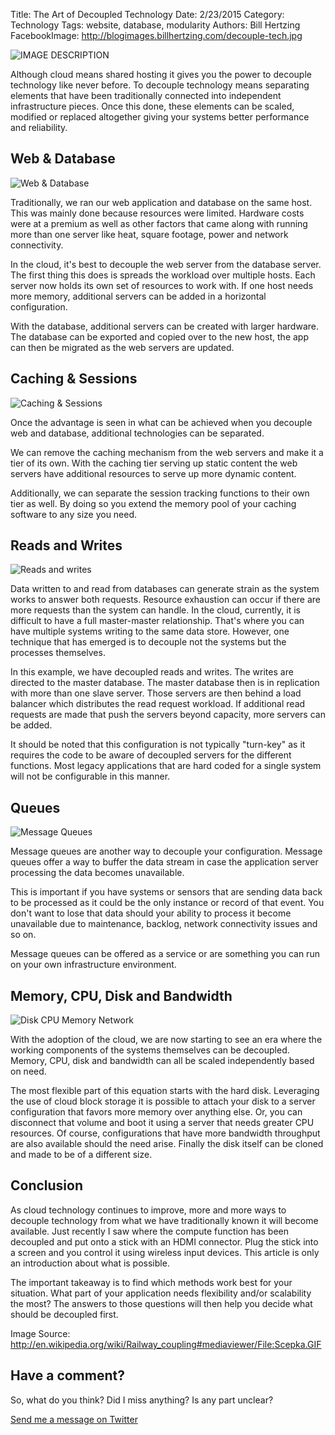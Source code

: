 Title: The Art of Decoupled Technology
Date: 2/23/2015
Category: Technology
Tags: website, database, modularity
Authors: Bill Hertzing
FacebookImage: http://blogimages.billhertzing.com/decouple-tech.jpg

![IMAGE DESCRIPTION](http://blogimages.billhertzing.com/decouple-tech.jpg)

Although cloud means shared hosting it gives you the power to decouple technology like never before.  To decouple technology means separating elements that have been traditionally connected into independent infrastructure pieces.  Once this done, these elements can be scaled, modified  or replaced altogether giving your systems better performance and reliability.

## Web & Database

![Web & Database](http://blogimages.billhertzing.com/web-database.jpg)

Traditionally, we ran our web application and database on the same host.  This was mainly done because resources were limited.  Hardware costs were at a premium as well as other factors that came along with running more than one server like heat, square footage, power and network connectivity.

In the cloud, it's best to decouple the web server from the database server.  The first thing this does is spreads the workload over multiple hosts.  Each server now holds its own set of resources to work with.  If one host needs more memory, additional servers can be added in a horizontal configuration.

With the database, additional servers can be created with larger hardware.  The database can be exported and copied over to the new host, the app can then be migrated as the web servers are updated.

## Caching & Sessions

![Caching & Sessions](http://blogimages.billhertzing.com/Varnish-Web.jpg)

Once the advantage is seen in what can be achieved when you decouple web and database, additional technologies can be separated.

We can remove the caching mechanism from the web servers and make it a tier of its own. With the caching tier serving up static content the web servers have additional resources to serve up more dynamic content. 

Additionally, we can separate the session tracking functions to their own tier as well. By doing so you extend the memory pool of your caching software to any size you need.

## Reads and Writes

![Reads and writes](http://blogimages.billhertzing.com/reads-and-writes.jpg)

Data written to and read from databases can generate strain as the system works to answer both requests. Resource exhaustion can occur if there are more requests than the system can handle.   In the cloud, currently, it is difficult to have a full master-master relationship.  That's where you can have multiple systems writing to the same data store.  However, one technique that has emerged is to decouple not the systems but the processes themselves.

In this example, we have decoupled reads and writes.   The writes are directed to the master database.  The master database then is in replication with more than one slave server.  Those servers are then behind a load balancer which distributes the read request workload.  If additional read requests are made that push the servers beyond capacity, more servers can be added.  

It should be noted that this configuration is not typically "turn-key" as it requires the code to be aware of decoupled servers for the different functions.  Most legacy applications that are hard coded for a single system will not be configurable in this manner.

## Queues

![Message Queues](http://blogimages.billhertzing.com/Message-Queue.jpg)

Message queues are another way to decouple your configuration.  Message queues offer a way to buffer the data stream in case the application server processing the data becomes unavailable.  

This is important if you have systems or sensors that are sending data back to be processed as it could be the only instance or record of that event.  You don't want to lose that data should your ability to process it become  unavailable due to maintenance, backlog, network connectivity issues and so on.

Message queues can be offered as a service or are something you can run on your own infrastructure environment.  

## Memory, CPU, Disk and Bandwidth

![Disk CPU Memory Network](http://blogimages.billhertzing.com/Disk-cpu-memory-network.jpg)

With the adoption of the cloud, we are now starting to see an era where the working components of the systems themselves can be decoupled.  Memory, CPU, disk and bandwidth can all be scaled independently based on need.  

The most flexible part of this equation starts with the hard disk.  Leveraging the use of cloud block storage it is possible to attach your disk to a server configuration that favors more memory over anything else.  Or, you can disconnect that volume and boot it using a server that needs greater CPU resources.  Of course, configurations that have more bandwidth throughput are also available should the need arise.  Finally the disk itself can be cloned and made to be of a different size.   

## Conclusion

As cloud technology continues to improve,  more and more ways to decouple technology from what we have traditionally known it will become available. Just recently I saw where the compute function has been decoupled and put onto a stick with an HDMI connector.  Plug the stick into a screen and you control it using wireless input devices.  This article is only an introduction about what is possible.

The important takeaway is to find which methods work best for your situation.  What part of your application needs flexibility and/or scalability the most?  The answers to those questions will then help you decide what should be decoupled first.

Image Source: http://en.wikipedia.org/wiki/Railway_coupling#mediaviewer/File:Scepka.GIF



## Have a comment? ##
So, what do you think? Did I miss anything?  Is any part unclear?

[Send me a message on Twitter](https://twitter.com/BillHertzing)

